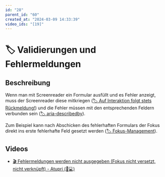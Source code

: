 ```yaml
---
id: "28"
parent_id: "60"
created_at: "2024-03-09 14:33:39"
video_ids: "[19]"
---
```


# 🏷️ Validierungen und Fehlermeldungen

## Beschreibung

Wenn man mit Screenreader ein Formular ausfüllt und es Fehler anzeigt, muss der Screenreader diese mitkriegen ([🏷️ Auf Interaktion folgt stets Rückmeldung!](/de/tags/auf-interaktion-folgt-stets-rueckmeldung)) und die Fehler müssen mit den entsprechenden Feldern verbunden sein ([🏷️ aria-describedby](/de/tags/aria-describedby)).

Zum Beispiel kann nach Abschicken des fehlerhaften Formulars der Fokus direkt ins erste fehlerhafte Feld gesetzt werden ([🏷️ Fokus-Management](/de/tags/fokus-management)).

## Videos

- [🎬 Fehlermeldungen werden nicht ausgegeben (Fokus nicht versetzt, nicht verknüpft) - Atupri (🚨💻)](/de/videos/fehlermeldungen-werden-nicht-ausgegeben-fokus-nicht-versetzt-nicht-verknuepft-atupri)
